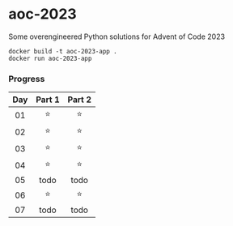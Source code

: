 # aoc-2023

Some overengineered Python solutions for Advent of Code 2023

```
docker build -t aoc-2023-app .
docker run aoc-2023-app
```

### Progress

| Day   | Part 1 | Part 2 |
| :---: | :------: | :------: |
| 01 | ⭐️ | ⭐️ |
| 02 | ⭐️ | ⭐️ |
| 03 | ⭐️ | ⭐️ |
| 04 | ⭐️ | ⭐️ |
| 05 | todo | todo |
| 06 | ⭐️ | ⭐️ |
| 07 | todo | todo |
